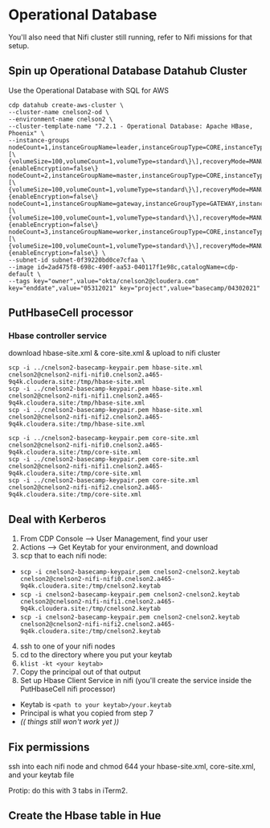# Operational Database

You'll also need that Nifi cluster still running, refer to Nifi missions for that setup.


## Spin up Operational Database Datahub Cluster

Use the Operational Database with SQL for AWS
```
cdp datahub create-aws-cluster \
--cluster-name cnelson2-od \
--environment-name cnelson2 \
--cluster-template-name "7.2.1 - Operational Database: Apache HBase, Phoenix" \
--instance-groups nodeCount=1,instanceGroupName=leader,instanceGroupType=CORE,instanceType=m5.2xlarge,rootVolumeSize=100,attachedVolumeConfiguration=\[\{volumeSize=100,volumeCount=1,volumeType=standard\}\],recoveryMode=MANUAL,volumeEncryption=\{enableEncryption=false\} nodeCount=2,instanceGroupName=master,instanceGroupType=CORE,instanceType=m5.2xlarge,rootVolumeSize=100,attachedVolumeConfiguration=\[\{volumeSize=100,volumeCount=1,volumeType=standard\}\],recoveryMode=MANUAL,volumeEncryption=\{enableEncryption=false\} nodeCount=1,instanceGroupName=gateway,instanceGroupType=GATEWAY,instanceType=m5.2xlarge,rootVolumeSize=100,attachedVolumeConfiguration=\[\{volumeSize=100,volumeCount=1,volumeType=standard\}\],recoveryMode=MANUAL,volumeEncryption=\{enableEncryption=false\} nodeCount=3,instanceGroupName=worker,instanceGroupType=CORE,instanceType=m5.2xlarge,rootVolumeSize=100,attachedVolumeConfiguration=\[\{volumeSize=100,volumeCount=1,volumeType=standard\}\],recoveryMode=MANUAL,volumeEncryption=\{enableEncryption=false\} \
--subnet-id subnet-0f39220bd0ce7cfaa \
--image id=2ad475f8-698c-490f-aa53-040117f1e98c,catalogName=cdp-default \
--tags key="owner",value="okta/cnelson2@cloudera.com" key="enddate",value="05312021" key="project",value="basecamp/04302021" 
```


## PutHbaseCell processor

### Hbase controller service

download hbase-site.xml & core-site.xml & upload to nifi cluster

```
scp -i ../cnelson2-basecamp-keypair.pem hbase-site.xml cnelson2@cnelson2-nifi-nifi0.cnelson2.a465-9q4k.cloudera.site:/tmp/hbase-site.xml
scp -i ../cnelson2-basecamp-keypair.pem hbase-site.xml cnelson2@cnelson2-nifi-nifi1.cnelson2.a465-9q4k.cloudera.site:/tmp/hbase-site.xml
scp -i ../cnelson2-basecamp-keypair.pem hbase-site.xml cnelson2@cnelson2-nifi-nifi2.cnelson2.a465-9q4k.cloudera.site:/tmp/hbase-site.xml

scp -i ../cnelson2-basecamp-keypair.pem core-site.xml cnelson2@cnelson2-nifi-nifi0.cnelson2.a465-9q4k.cloudera.site:/tmp/core-site.xml
scp -i ../cnelson2-basecamp-keypair.pem core-site.xml cnelson2@cnelson2-nifi-nifi1.cnelson2.a465-9q4k.cloudera.site:/tmp/core-site.xml
scp -i ../cnelson2-basecamp-keypair.pem core-site.xml cnelson2@cnelson2-nifi-nifi2.cnelson2.a465-9q4k.cloudera.site:/tmp/core-site.xml
```



## Deal with Kerberos

1.  From CDP Console --> User Management, find your user
2.  Actions --> Get Keytab for your environment, and download
3.  scp that to each nifi node:
  * `scp -i cnelson2-basecamp-keypair.pem cnelson2-cnelson2.keytab cnelson2@cnelson2-nifi-nifi0.cnelson2.a465-9q4k.cloudera.site:/tmp/cnelson2.keytab`
  * `scp -i cnelson2-basecamp-keypair.pem cnelson2-cnelson2.keytab cnelson2@cnelson2-nifi-nifi1.cnelson2.a465-9q4k.cloudera.site:/tmp/cnelson2.keytab`
  * `scp -i cnelson2-basecamp-keypair.pem cnelson2-cnelson2.keytab cnelson2@cnelson2-nifi-nifi2.cnelson2.a465-9q4k.cloudera.site:/tmp/cnelson2.keytab`
4.  ssh to one of your nifi nodes
5.  cd to the directory where you put your keytab
6.  `klist -kt <your keytab>`
7.  Copy the principal out of that output
8.  Set up Hbase Client Service in nifi (you'll create the service inside the PutHbaseCell nifi processor)
  * Keytab is `<path to your keytab>/your.keytab`
  * Principal is what you copied from step 7
  * _(( things still won't work yet ))_

## Fix permissions
ssh into each nifi node and chmod 644 your hbase-site.xml, core-site.xml, and your keytab file

Protip:  do this with 3 tabs in iTerm2.


## Create the Hbase table in Hue

